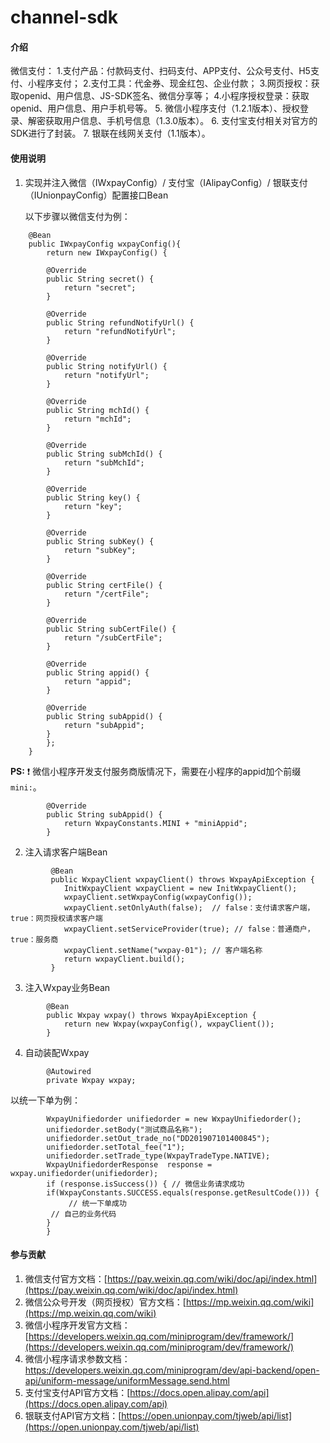 # channel-sdk

#### 介绍
微信支付：
1.支付产品：付款码支付、扫码支付、APP支付、公众号支付、H5支付、小程序支付；
2.支付工具：代金券、现金红包、企业付款；
3.网页授权：获取openid、用户信息、JS-SDK签名、微信分享等；
4.小程序授权登录：获取openid、用户信息、用户手机号等。
5. 微信小程序支付（1.2.1版本）、授权登录、解密获取用户信息、手机号信息（1.3.0版本）。
6. 支付宝支付相关对官方的SDK进行了封装。
7. 银联在线网关支付（1.1版本）。

#### 使用说明

1. 实现并注入微信（IWxpayConfig）/ 支付宝（IAlipayConfig）/ 银联支付（IUnionpayConfig）配置接口Bean

    以下步骤以微信支付为例：
```
	@Bean
	public IWxpayConfig wxpayConfig(){
	    return new IWxpayConfig() {

		@Override
		public String secret() {
		    return "secret";
		}

		@Override
		public String refundNotifyUrl() {
		    return "refundNotifyUrl";
		}

	    @Override
		public String notifyUrl() {
		    return "notifyUrl";
		}

		@Override
		public String mchId() {
		    return "mchId";
		}

	    @Override
		public String subMchId() {
		    return "subMchId";
		}

		@Override
		public String key() {
		    return "key";
		}

		@Override
		public String subKey() {
		    return "subKey";
		}

		@Override
		public String certFile() {
		    return "/certFile";
		}

		@Override
		public String subCertFile() {
		    return "/subCertFile";
		}

		@Override
		public String appid() {
		    return "appid";
		}

		@Override
		public String subAppid() {
		    return "subAppid";
		}
	    };
	}
```

**PS:**  :exclamation: 微信小程序开发支付服务商版情况下，需要在小程序的appid加个前缀 `mini:`。

```
        @Override
		public String subAppid() {
		    return WxpayConstants.MINI + "miniAppid";
		}
```
2. 注入请求客户端Bean

```
         @Bean
         public WxpayClient wxpayClient() throws WxpayApiException {
            InitWxpayClient wxpayClient = new InitWxpayClient();
            wxpayClient.setWxpayConfig(wxpayConfig());              
            wxpayClient.setOnlyAuth(false);  // false：支付请求客户端，true：网页授权请求客户端	
            wxpayClient.setServiceProvider(true); // false：普通商户，true：服务商
            wxpayClient.setName("wxpay-01"); // 客户端名称
	        return wxpayClient.build();
         }
```

3. 注入Wxpay业务Bean

```
        @Bean
        public Wxpay wxpay() throws WxpayApiException {
            return new Wxpay(wxpayConfig(), wxpayClient());
        }
```

4. 自动装配Wxpay

```
        @Autowired
        private Wxpay wxpay;
```
以统一下单为例：


```
        WxpayUnifiedorder unifiedorder = new WxpayUnifiedorder();
        unifiedorder.setBody("测试商品名称");
        unifiedorder.setOut_trade_no("DD201907101400845");
        unifiedorder.setTotal_fee("1");
        unifiedorder.setTrade_type(WxpayTradeType.NATIVE);
        WxpayUnifiedorderResponse  response = wxpay.unifiedorder(unifiedorder);
        if (response.isSuccess()) { // 微信业务请求成功			
	    if(WxpayConstants.SUCCESS.equals(response.getResultCode())) {
             // 统一下单成功
	     // 自己的业务代码
	    }
        }
```


    

#### 参与贡献

1. 微信支付官方文档：[https://pay.weixin.qq.com/wiki/doc/api/index.html](https://pay.weixin.qq.com/wiki/doc/api/index.html)
2. 微信公众号开发（网页授权）官方文档：[https://mp.weixin.qq.com/wiki](https://mp.weixin.qq.com/wiki)
3. 微信小程序开发官方文档：[https://developers.weixin.qq.com/miniprogram/dev/framework/](https://developers.weixin.qq.com/miniprogram/dev/framework/)
4. 微信小程序请求参数文档：https://developers.weixin.qq.com/miniprogram/dev/api-backend/open-api/uniform-message/uniformMessage.send.html
5. 支付宝支付API官方文档：[https://docs.open.alipay.com/api](https://docs.open.alipay.com/api)
6. 银联支付API官方文档：[https://open.unionpay.com/tjweb/api/list](https://open.unionpay.com/tjweb/api/list)


